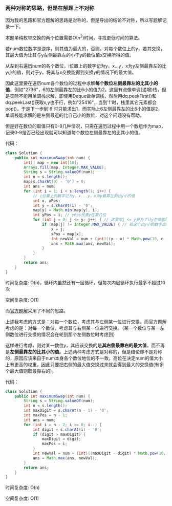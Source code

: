 ### 两种对称的思路，但是在解题上不对称
因为我的思路和官方题解的思路是对称的，但是导出的结论不对称，所以写题解记录一下。

本题单纯枚举交换的两个位置需要O($n^2$)时间，寻找更低时间的算法。

若num数位数字是逆序，则其值为最大的，否则，对每个数位上的y，若其交换，其最大值为让其与y左侧最靠左的小于y的数位值x交换所得的值。

从左到右遍历num的各个数位，i位置上的数字记为y，x...y，x为y左侧最靠左的比y小的值，则对于y，将其与x交换能得到交换y的情况下的最大值。

因此这里要在遍历num各个数位的过程中求解**每个数位左侧最靠左的比其小的值**，例如"2736"，6的左侧最靠左的比6小的值为2。这里有点像单调(递增)栈，但是实际不能用单调栈求解，即使用Deque做单调栈，然后用dq.peekFirst()和dq.peekLast()获取x,y也不行，例如"25416"，当到'1'时，栈里其它元素都会pop()，于是下一步到'6'时只能求出1，而实际上6左侧最靠左的比6小的值是2，单调栈能求解的是左侧最近的比自己小的数位，对这个问题没有帮助。

但是好在数位的取值只有0-9几种情况，只需在遍历过程中用一个数组作为map，记录0-9是否已经出现就可以知道每个数位左侧最靠左的比其小的值。

代码：
```Java
class Solution {
    public int maximumSwap(int num) {
        int[] map = new int[10];
        Arrays.fill(map, Integer.MAX_VALUE);
        String s = String.valueOf(num);
        int n = s.length();
        map[s.charAt(0) - '0'] = 0;
        int ans = num;
        for (int i = 1; i < s.length(); i++) {
            // i位置上的数字记为y，x...y，x为y最靠左的比y小的值
            int x, xPos;
            int y = s.charAt(i) - '0';
            map[y] = Math.min(map[y], i);
            int yPos = i; // yPos代表y在第几位
            for (int j = 0; j <= y; j++) { // 这里写j <= y是为了让y左侧即使没比y小的，也能让y自己与自己交换，减少判断代码
                if (map[j] != Integer.MAX_VALUE) { // 若这个比y小的数字出现了
                    x = j;
                    xPos = map[x];
                    int newVal = num + (int)((y - x) * Math.pow(10, n - 1 - xPos) + (x - y) * Math.pow(10, n - 1 - yPos));
                    ans = Math.max(ans, newVal);
                }
            }
        }
        return ans;
    }
}
```
时间复杂度: O(n)，循环内虽然还有一层循环，但每次内层循环执行最多不超过10次

空间复杂度: O(1)

而[官方题解](https://leetcode.cn/problems/maximum-swap/solutions/1818457/zui-da-jiao-huan-by-leetcode-solution-lnd5/)采用了不同的思路。

上述我考虑的方式是：对每一个数位，考虑其与左侧某一位进行交换。而官方题解考虑的是：对每一个数位，考虑其与右侧某一位进行交换。（某一个数位与某一左侧数位进行交换的情况会在轮到那个左侧数位时考虑到）

这样进行考虑，则对某一数位y，其应该交换的是**其右侧最靠右的最大值**，而不再是**左侧最靠左的比其小的值**。上述两种考虑方式是对称的，但是结论却不是对称的，原因应该来自于num本身各个数位地位的不一致，高位在决定num的值大小上有更高的权重，因此只要把右侧的最大值交换过来就会得到最大的交换值(有多个最大值则取最靠右的)。

代码：
```Java
class Solution {
    public int maximumSwap(int num) {
        String s = String.valueOf(num);
        int n = s.length();
        int maxDigit = s.charAt(n - 1) - '0';
        int maxPos = n - 1;
        int ans = num;
        for (int i = n - 2; i >= 0; i--) {
            int digit = s.charAt(i) - '0';
            if (digit > maxDigit) {
                maxDigit = digit;
                maxPos = i;
            }
            int newVal = num + (int)((maxDigit - digit) * Math.pow(10, n - 1 - i) + (digit - maxDigit) * Math.pow(10, n - 1 - maxPos));
            ans = Math.max(ans, newVal);
        }
        return ans;
    }
}
```
时间复杂度: O(n)

空间复杂度: O(1)